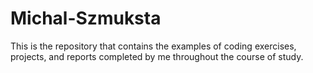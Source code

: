 # Michal-Szmuksta
This is the repository that contains the examples of coding exercises, projects, and reports completed by me throughout the course of study.
